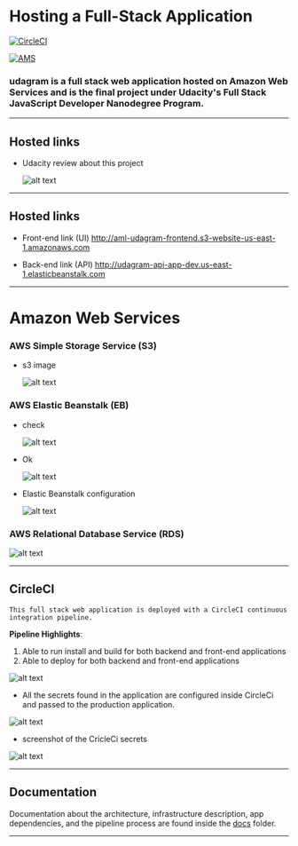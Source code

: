 # Hosting a Full-Stack Application

[![CircleCI](https://circleci.com/gh/circleci/circleci-docs.svg?style=svg)](https://app.circleci.com/pipelines/github/aml-fakhry/aws-deployment-process-project/12/workflows/d96c4a51-383c-49db-b110-996a3178dbe0)

[![AMS](https://img.shields.io/badge/Amazon_AWS-FF9900?style=for-the-badge&logo=amazonaws&logoColor=white)](https://review.udacity.com/#!/reviews/3521870)

### **udagram is a full stack web application hosted on Amazon Web Services and is the final project under Udacity's Full Stack JavaScript Developer Nanodegree Program.**

---

## Hosted links

- Udacity review about this project

  ![alt text](screenshots/rev.png 'Udacity review')

---

## Hosted links

- Front-end link (UI)
  http://aml-udagram-frontend.s3-website-us-east-1.amazonaws.com

- Back-end link (API) http://udagram-api-app-dev.us-east-1.elasticbeanstalk.com

---

# Amazon Web Services

### AWS Simple Storage Service (S3)

- s3 image

  ![alt text](screenshots/5.buckets-files.png 'AWS S3')

### AWS Elastic Beanstalk (EB)

- check

  ![alt text](screenshots/1-eb-check.png 'AWS EB')

- Ok

  ![alt text](screenshots/2.recent-event.png 'AWS EB')

- Elastic Beanstalk configuration

  ![alt text](screenshots/10.enviroment-variables.png 'Elastic Beanstalk configuration')

### AWS Relational Database Service (RDS)

![alt text](screenshots/6.RDS.png 'AWS RDS')

---

## CircleCI

`This full stack web application is deployed with a CircleCI continuous integration pipeline.`

**Pipeline Highlights**:

1. Able to run install and build for both backend and front-end applications
2. Able to deploy for both backend and front-end applications

![alt text](screenshots/7.all-piplines.png 'CircleCI')

- All the secrets found in the application are configured inside CircleCi and passed to the production application.

![alt text](screenshots/9.workflow-circle-cli.png 'CircleCI workflow')

- screenshot of the CricleCi secrets

![alt text](screenshots/app-circleci-settings-project-github-aml-fakhry-aws-deployment-process-project-environment-variablals.png 'CircleCI secrets configuration')

---

## Documentation

Documentation about the architecture, infrastructure description, app dependencies, and the pipeline process are found inside the [docs](https://github.com/aml-fakhry/aws-deployment-process-project/tree/master/docs) folder.

---

